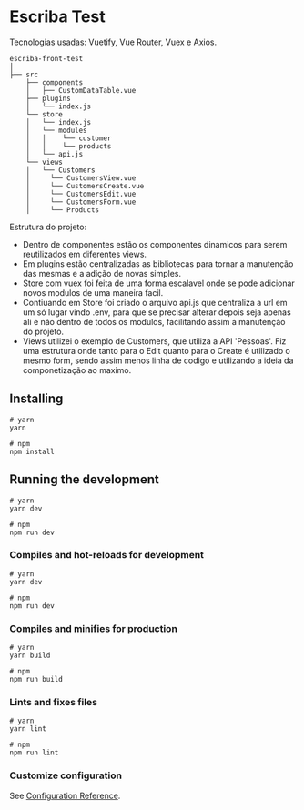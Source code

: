 # Escriba Test

Tecnologias usadas: Vuetify, Vue Router, Vuex e Axios.

```
escriba-front-test
│
├── src
    ├── components
    │   ├── CustomDataTable.vue
    ├── plugins
    │   └── index.js
    └── store
    │   └── index.js
    │   └── modules
    │   │    └── customer
    │   │    └── products
    │   └── api.js
    └── views
    │   └── Customers
    │     └── CustomersView.vue
    │     └── CustomersCreate.vue
    │     └── CustomersEdit.vue
    │     └── CustomersForm.vue
    │     └── Products
```
Estrutura do projeto:
- Dentro de componentes estão os componentes dinamicos para serem reutilizados em diferentes views.
- Em plugins estão centralizadas as bibliotecas para tornar a manutenção das mesmas e a adição de novas simples.
- Store com vuex foi feita de uma forma escalavel onde se pode adicionar novos modulos de uma maneira facil.
- Contiuando em Store foi criado o arquivo api.js que centraliza a url em um só lugar vindo .env, para que se precisar alterar depois seja apenas ali e não dentro de  todos os modulos, facilitando assim a manutenção do projeto.
- Views utilizei o exemplo de Customers, que utiliza a API 'Pessoas'. Fiz uma estrutura onde tanto para o Edit quanto para o Create é utilizado o mesmo form, sendo assim menos linha de codigo e utilizando a ideia da componetização ao maximo.

## Installing 
```
# yarn
yarn

# npm
npm install
```

## Running the development 

```
# yarn
yarn dev

# npm
npm run dev
```

### Compiles and hot-reloads for development

```
# yarn
yarn dev

# npm
npm run dev
```

### Compiles and minifies for production

```
# yarn
yarn build

# npm
npm run build
```

### Lints and fixes files

```
# yarn
yarn lint

# npm
npm run lint
```

### Customize configuration

See [Configuration Reference](https://vitejs.dev/config/).
